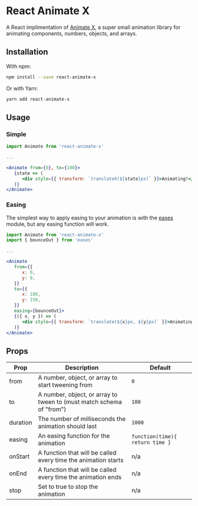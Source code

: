 # React Animate X

A React implimentation of [Animate X](https://github.com/escaladesports/animate-x),
a super small animation library for animating components, numbers, objects, and arrays.

## Installation

With npm:

```bash
npm install --save react-animate-x
```

Or with Yarn:

```bash
yarn add react-animate-x
```

## Usage

### Simple

```jsx
import Animate from 'react-animate-x'

...

<Animate from={0}, to={100}>
   {state => (
      <div style={{ transform: `translateX(${state}px)` }}>Animating!</div>
   )}
</Animate>
```


### Easing

The simplest way to apply easing to your animation is with the [eases](https://www.npmjs.com/package/eases) module, but any easing function will work.

```jsx
import Animate from 'react-animate-x'
import { bounceOut } from 'eases'

...

<Animate
   from={{
      x: 0,
      y: 0,
   }}
   to={{
      x: 100,
      y: 150,
   }}
   easing={bounceOut}>
   {({ x, y }) => (
      <div style={{ transform: `translate(${x}px, ${y}px)` }}>Animating!</div>
   )}
</Animate>
```

## Props

Prop | Description | Default
--- | --- | ---
from | A number, object, or array to start tweening from | `0`
to | A number, object, or array to tween to (must match schema of "from") | `100`
duration | The number of milliseconds the animation should last | `1000`
easing | An easing function for the animation | `function(time){ return time }`
onStart | A function that will be called every time the animation starts | n/a
onEnd | A function that will be called every time the animation ends | n/a
stop | Set to true to stop the animation | n/a